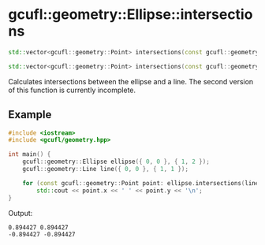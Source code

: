 # gcufl::geometry::Ellipse::intersections
```cpp
std::vector<gcufl::geometry::Point> intersections(const gcufl::geometry::Line& line) const noexcept;

std::vector<gcufl::geometry::Point> intersections(const gcufl::geometry::Ellipse& other) const noexcept;
```
Calculates intersections between the ellipse and a line.
The second version of this function is currently incomplete.
## Example
```cpp
#include <iostream>
#include <gcufl/geometry.hpp>

int main() {
	gcufl::geometry::Ellipse ellipse({ 0, 0 }, { 1, 2 });
	gcufl::geometry::Line line({ 0, 0 }, { 1, 1 });

	for (const gcufl::geometry::Point point: ellipse.intersections(line))
		std::cout << point.x << ' ' << point.y << '\n';
}
```
Output:
```
0.894427 0.894427
-0.894427 -0.894427
```
